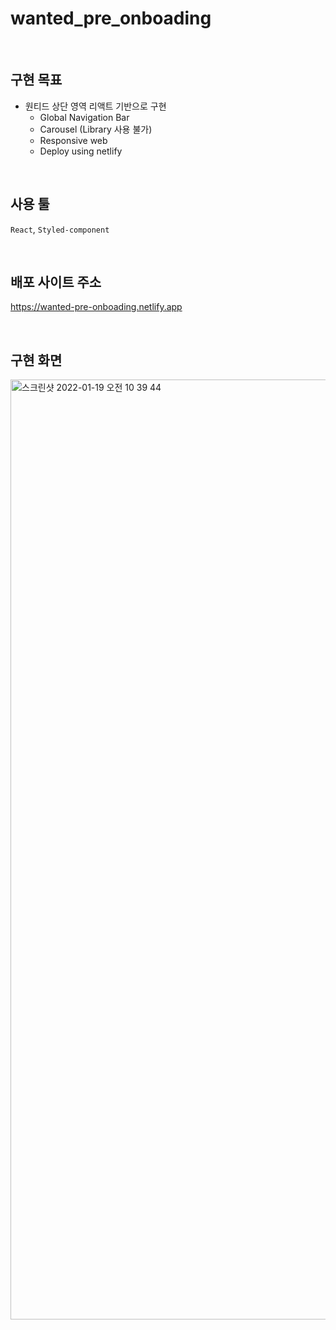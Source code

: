 # wanted_pre_onboading

<br/>

## 구현 목표
- 원티드 상단 영역 리액트 기반으로 구현
  - Global Navigation Bar
  - Carousel (Library 사용 불가)
  - Responsive web
  - Deploy using netlify 

<br/>

## 사용 툴
`React`, `Styled-component`

<Br/>

## 배포 사이트 주소
https://wanted-pre-onboading.netlify.app

<br/>

## 구현 화면
<img width="1504" alt="스크린샷 2022-01-19 오전 10 39 44" src="https://user-images.githubusercontent.com/75065159/150047503-69d94b2e-d00f-4c39-a5c6-3accfe2366fb.png">
